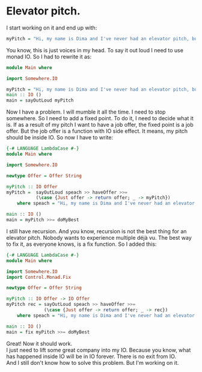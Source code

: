 # Elevator pitch.

I start working on it and end up with:  
```haskell
myPitch = "Hi, my name is Dima and I've never had an elevator pitch, but everyone is talking about it. It's important to have one if you want to find new opportunities. So I decided to create one for me. That's how I created this text. So now I'm able to say:" ++ myPitch
```

You know, this is just voices in my head. To say it out loud I need to use monad IO. So I had to rewrite it as:  

```haskell
module Main where

import Somewhere.IO

myPitch = "Hi, my name is Dima and I've never had an elevator pitch, but everyone is talking about it. It's important to have one if you want to find new opportunities. So I decided to create one for me. That's how I created this text. So now I'm able to say:" ++ myPitch
main :: IO ()
main = sayOutLoud myPitch
```

Now I have a problem. I will mumble it all the time. I need to stop somewhere. So I need to add a fixed point. To do it, I need to decide what it is. If as a result of my pitch I want to have a job offer, the fixed point is a job offer. But the job offer is a function with IO side effect. It means, my pitch should be inside IO. So now I have to write:  

```haskell
{-# LANGUAGE LambdaCase #-}
module Main where

import Somewhere.IO

newtype Offer = Offer String

myPitch :: IO Offer
myPitch =  sayOutLoud speach >> haveOffer >>=
           (\case {Just offer -> return offer; _ -> myPitch})
    where speach = "Hi, my name is Dima and I've never had an elevator pitch, but everyone is talking about it. It's important to have one if you want to find new opportunities. So I decided to create one for me. That's how I created this text. So now I'm able to say:"

main :: IO ()
main = myPitch >>= doMyBest
```

I still have recursion. And you know, recursion is not the best thing for an elevator pitch. Nobody wants to experience multiple déjà vu. The best way to fix it, as everyone knows, is a fix function. So I added this:  

```haskell
{-# LANGUAGE LambdaCase #-}
module Main where

import Somewhere.IO
import Control.Monad.Fix

newtype Offer = Offer String

myPitch :: IO Offer -> IO Offer
myPitch rec = sayOutLoud speach >> haveOffer >>=
              (\case {Just offer -> return offer; _ -> rec})
    where speach = "Hi, my name is Dima and I've never had an elevator pitch, but everyone is talking about it. It's important to have one if you want to find new opportunities. So I decided to create one for me. That's how I created this text. So now I'm able to say:"

main :: IO ()
main = fix myPitch >>= doMyBest
```
Great! Now it should work.  
I just need to lift some great company into my IO. Because you know, what has happened inside IO will be in IO forever. There is no exit from IO.  
And I still don't know how to solve this problem. But I'm working on it.  

